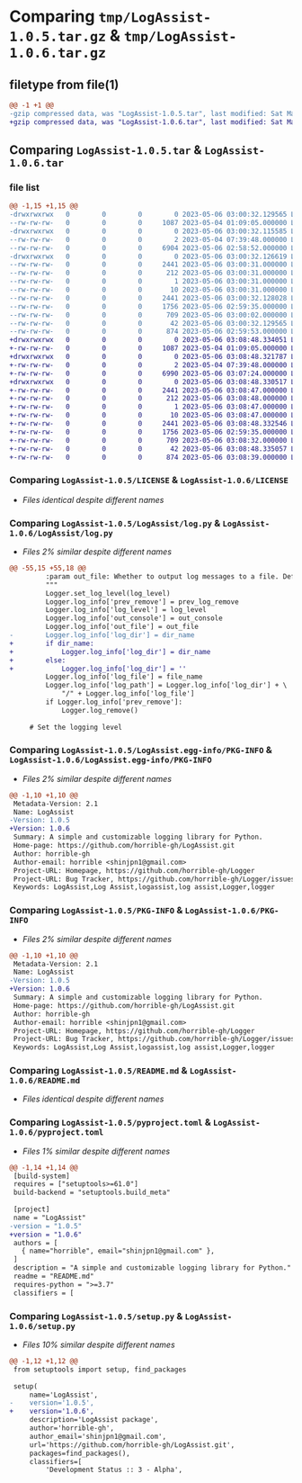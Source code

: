 # Comparing `tmp/LogAssist-1.0.5.tar.gz` & `tmp/LogAssist-1.0.6.tar.gz`

## filetype from file(1)

```diff
@@ -1 +1 @@
-gzip compressed data, was "LogAssist-1.0.5.tar", last modified: Sat May  6 03:00:32 2023, max compression
+gzip compressed data, was "LogAssist-1.0.6.tar", last modified: Sat May  6 03:08:48 2023, max compression
```

## Comparing `LogAssist-1.0.5.tar` & `LogAssist-1.0.6.tar`

### file list

```diff
@@ -1,15 +1,15 @@
-drwxrwxrwx   0        0        0        0 2023-05-06 03:00:32.129565 LogAssist-1.0.5/
--rw-rw-rw-   0        0        0     1087 2023-05-04 01:09:05.000000 LogAssist-1.0.5/LICENSE
-drwxrwxrwx   0        0        0        0 2023-05-06 03:00:32.115585 LogAssist-1.0.5/LogAssist/
--rw-rw-rw-   0        0        0        2 2023-05-04 07:39:48.000000 LogAssist-1.0.5/LogAssist/__init__.py
--rw-rw-rw-   0        0        0     6904 2023-05-06 02:58:52.000000 LogAssist-1.0.5/LogAssist/log.py
-drwxrwxrwx   0        0        0        0 2023-05-06 03:00:32.126619 LogAssist-1.0.5/LogAssist.egg-info/
--rw-rw-rw-   0        0        0     2441 2023-05-06 03:00:31.000000 LogAssist-1.0.5/LogAssist.egg-info/PKG-INFO
--rw-rw-rw-   0        0        0      212 2023-05-06 03:00:31.000000 LogAssist-1.0.5/LogAssist.egg-info/SOURCES.txt
--rw-rw-rw-   0        0        0        1 2023-05-06 03:00:31.000000 LogAssist-1.0.5/LogAssist.egg-info/dependency_links.txt
--rw-rw-rw-   0        0        0       10 2023-05-06 03:00:31.000000 LogAssist-1.0.5/LogAssist.egg-info/top_level.txt
--rw-rw-rw-   0        0        0     2441 2023-05-06 03:00:32.128028 LogAssist-1.0.5/PKG-INFO
--rw-rw-rw-   0        0        0     1756 2023-05-06 02:59:35.000000 LogAssist-1.0.5/README.md
--rw-rw-rw-   0        0        0      709 2023-05-06 03:00:02.000000 LogAssist-1.0.5/pyproject.toml
--rw-rw-rw-   0        0        0       42 2023-05-06 03:00:32.129565 LogAssist-1.0.5/setup.cfg
--rw-rw-rw-   0        0        0      874 2023-05-06 02:59:53.000000 LogAssist-1.0.5/setup.py
+drwxrwxrwx   0        0        0        0 2023-05-06 03:08:48.334051 LogAssist-1.0.6/
+-rw-rw-rw-   0        0        0     1087 2023-05-04 01:09:05.000000 LogAssist-1.0.6/LICENSE
+drwxrwxrwx   0        0        0        0 2023-05-06 03:08:48.321787 LogAssist-1.0.6/LogAssist/
+-rw-rw-rw-   0        0        0        2 2023-05-04 07:39:48.000000 LogAssist-1.0.6/LogAssist/__init__.py
+-rw-rw-rw-   0        0        0     6990 2023-05-06 03:07:24.000000 LogAssist-1.0.6/LogAssist/log.py
+drwxrwxrwx   0        0        0        0 2023-05-06 03:08:48.330517 LogAssist-1.0.6/LogAssist.egg-info/
+-rw-rw-rw-   0        0        0     2441 2023-05-06 03:08:47.000000 LogAssist-1.0.6/LogAssist.egg-info/PKG-INFO
+-rw-rw-rw-   0        0        0      212 2023-05-06 03:08:48.000000 LogAssist-1.0.6/LogAssist.egg-info/SOURCES.txt
+-rw-rw-rw-   0        0        0        1 2023-05-06 03:08:47.000000 LogAssist-1.0.6/LogAssist.egg-info/dependency_links.txt
+-rw-rw-rw-   0        0        0       10 2023-05-06 03:08:47.000000 LogAssist-1.0.6/LogAssist.egg-info/top_level.txt
+-rw-rw-rw-   0        0        0     2441 2023-05-06 03:08:48.332546 LogAssist-1.0.6/PKG-INFO
+-rw-rw-rw-   0        0        0     1756 2023-05-06 02:59:35.000000 LogAssist-1.0.6/README.md
+-rw-rw-rw-   0        0        0      709 2023-05-06 03:08:32.000000 LogAssist-1.0.6/pyproject.toml
+-rw-rw-rw-   0        0        0       42 2023-05-06 03:08:48.335057 LogAssist-1.0.6/setup.cfg
+-rw-rw-rw-   0        0        0      874 2023-05-06 03:08:39.000000 LogAssist-1.0.6/setup.py
```

### Comparing `LogAssist-1.0.5/LICENSE` & `LogAssist-1.0.6/LICENSE`

 * *Files identical despite different names*

### Comparing `LogAssist-1.0.5/LogAssist/log.py` & `LogAssist-1.0.6/LogAssist/log.py`

 * *Files 2% similar despite different names*

```diff
@@ -55,15 +55,18 @@
         :param out_file: Whether to output log messages to a file. Default is True.
         """
         Logger.set_log_level(log_level)
         Logger.log_info['prev_remove'] = prev_log_remove
         Logger.log_info['log_level'] = log_level
         Logger.log_info['out_console'] = out_console
         Logger.log_info['out_file'] = out_file
-        Logger.log_info['log_dir'] = dir_name
+        if dir_name:
+            Logger.log_info['log_dir'] = dir_name
+        else:
+            Logger.log_info['log_dir'] = ''
         Logger.log_info['log_file'] = file_name
         Logger.log_info['log_path'] = Logger.log_info['log_dir'] + \
             "/" + Logger.log_info['log_file']
         if Logger.log_info['prev_remove']:
             Logger.log_remove()
 
     # Set the logging level
```

### Comparing `LogAssist-1.0.5/LogAssist.egg-info/PKG-INFO` & `LogAssist-1.0.6/LogAssist.egg-info/PKG-INFO`

 * *Files 2% similar despite different names*

```diff
@@ -1,10 +1,10 @@
 Metadata-Version: 2.1
 Name: LogAssist
-Version: 1.0.5
+Version: 1.0.6
 Summary: A simple and customizable logging library for Python.
 Home-page: https://github.com/horrible-gh/LogAssist.git
 Author: horrible-gh
 Author-email: horrible <shinjpn1@gmail.com>
 Project-URL: Homepage, https://github.com/horrible-gh/Logger
 Project-URL: Bug Tracker, https://github.com/horrible-gh/Logger/issues
 Keywords: LogAssist,Log Assist,logassist,log assist,Logger,logger
```

### Comparing `LogAssist-1.0.5/PKG-INFO` & `LogAssist-1.0.6/PKG-INFO`

 * *Files 2% similar despite different names*

```diff
@@ -1,10 +1,10 @@
 Metadata-Version: 2.1
 Name: LogAssist
-Version: 1.0.5
+Version: 1.0.6
 Summary: A simple and customizable logging library for Python.
 Home-page: https://github.com/horrible-gh/LogAssist.git
 Author: horrible-gh
 Author-email: horrible <shinjpn1@gmail.com>
 Project-URL: Homepage, https://github.com/horrible-gh/Logger
 Project-URL: Bug Tracker, https://github.com/horrible-gh/Logger/issues
 Keywords: LogAssist,Log Assist,logassist,log assist,Logger,logger
```

### Comparing `LogAssist-1.0.5/README.md` & `LogAssist-1.0.6/README.md`

 * *Files identical despite different names*

### Comparing `LogAssist-1.0.5/pyproject.toml` & `LogAssist-1.0.6/pyproject.toml`

 * *Files 1% similar despite different names*

```diff
@@ -1,14 +1,14 @@
 [build-system]
 requires = ["setuptools>=61.0"]
 build-backend = "setuptools.build_meta"
 
 [project]
 name = "LogAssist"
-version = "1.0.5"
+version = "1.0.6"
 authors = [
   { name="horrible", email="shinjpn1@gmail.com" },
 ]
 description = "A simple and customizable logging library for Python."
 readme = "README.md"
 requires-python = ">=3.7"
 classifiers = [
```

### Comparing `LogAssist-1.0.5/setup.py` & `LogAssist-1.0.6/setup.py`

 * *Files 10% similar despite different names*

```diff
@@ -1,12 +1,12 @@
 from setuptools import setup, find_packages
 
 setup(
     name='LogAssist',
-    version='1.0.5',
+    version='1.0.6',
     description='LogAssist package',
     author='horrible-gh',
     author_email='shinjpn1@gmail.com',
     url='https://github.com/horrible-gh/LogAssist.git',
     packages=find_packages(),
     classifiers=[
         'Development Status :: 3 - Alpha',
```

